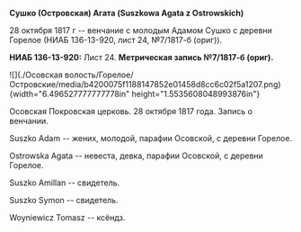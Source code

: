 **Сушко (Островская) Агата (Suszkowa Agata z Ostrowskich)**

28 октября 1817 г -- венчание с молодым Адамом Сушко с деревни Горелое
(НИАБ 136-13-920, лист 24, №7/1817-б (ориг)).

**НИАБ 136-13-920:** Лист 24. **Метрическая запись №7/1817-б (ориг).**

![](./Осовская волость/Горелое/Островские/media/b4200075f1188147852e01458d8cc6c02f5a1207.png){width="6.496527777777778in"
height="1.5535608048993876in"}

Осовская Покровская церковь. 28 октября 1817 года. Запись о венчании.

Suszko Adam -- жених, молодой, парафии Осовской, с деревни Горелое.

Ostrowska Agata -- невеста, девка, парафии Осовской, с деревни Горелое.

Suszko Amillan -- свидетель.

Suszko Symon -- свидетель.

Woyniewicz Tomasz -- ксёндз.
